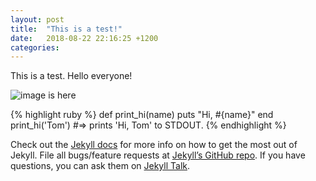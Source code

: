 ```yaml
---
layout: post
title:  "This is a test!"
date:   2018-08-22 22:16:25 +1200
categories: 
---
```

This is a test. Hello everyone!

![image is here](http://127.0.0.1:4000/314inthesky/assets/blazeit.jpg)

{% highlight ruby %}
def print_hi(name)
  puts "Hi, #{name}"
end
print_hi('Tom')
#=> prints 'Hi, Tom' to STDOUT.
{% endhighlight %}

Check out the [Jekyll docs][jekyll-docs] for more info on how to get the most out of Jekyll. File all bugs/feature requests at [Jekyll’s GitHub repo][jekyll-gh]. If you have questions, you can ask them on [Jekyll Talk][jekyll-talk].

[jekyll-docs]: https://jekyllrb.com/docs/home
[jekyll-gh]:   https://github.com/jekyll/jekyll
[jekyll-talk]: https://talk.jekyllrb.com/
